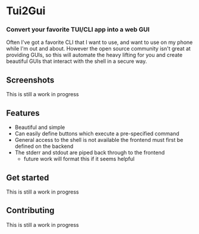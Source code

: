 # Tui2Gui

### Convert your favorite TUI/CLI app into a web GUI

Often I've got a favorite CLI that I want to use, and want to use on my phone
while I'm out and about. However the open source community isn't great at
providing GUIs, so this will automate the heavy lifting for you and create
beautiful GUIs that interact with the shell in a secure way.

## Screenshots

This is still a work in progress

## Features

- Beautiful and simple
- Can easily define buttons which execute a pre-specified command
- General access to the shell is not available
  the frontend must first be defined on the backend
- The stderr and stdout are piped back through to the frontend
    - future work will format this if it seems helpful

## Get started

This is still a work in progress


## Contributing

This is still a work in progress



